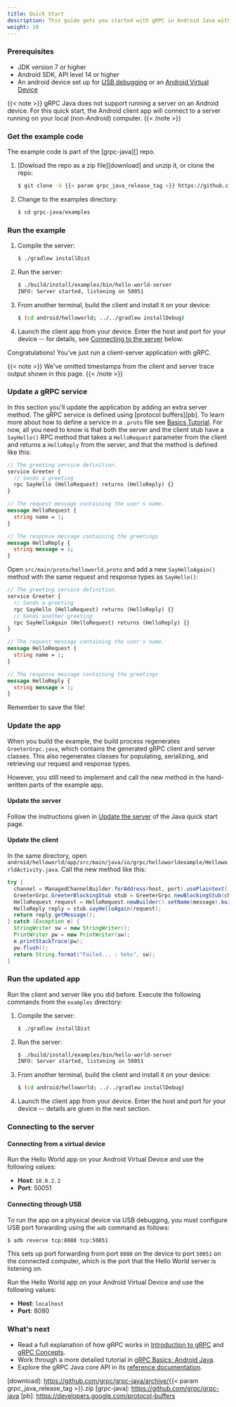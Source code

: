 ```yaml
---
title: Quick Start
description: This guide gets you started with gRPC in Android Java with a simple working example.
weight: 10
---
```


### Prerequisites

- JDK version 7 or higher
- Android SDK, API level 14 or higher
- An android device set up for [USB debugging][] or an
  [Android Virtual Device][]

[Android Virtual Device]: https://developer.android.com/studio/run/managing-avds.html
[USB debugging]: https://developer.android.com/studio/command-line/adb.html#Enabling

{{< note >}}
  gRPC Java does not support running a server on an Android device. For this
  quick start, the Android client app will connect to a server running on your
  local (non-Android) computer.
{{< /note >}}

### Get the example code

The example code is part of the [grpc-java][] repo.

 1. [Dowload the repo as a zip file][download] and unzip it, or clone
    the repo:

    ```sh
    $ git clone -b {{< param grpc_java_release_tag >}} https://github.com/grpc/grpc-java
    ```

 2. Change to the examples directory:

    ```sh
    $ cd grpc-java/examples
    ```

### Run the example

 1. Compile the server:

    ```sh
    $ ./gradlew installDist
    ```

 2. Run the server:

    ```sh
    $ ./build/install/examples/bin/hello-world-server
    INFO: Server started, listening on 50051
    ```

 3. From another terminal, build the client and install it on your device:

    ```sh
    $ (cd android/helloworld; ../../gradlew installDebug)
    ```

 4. Launch the client app from your device. Enter the host and port for your
    device -- for details, see [Connecting to the
    server](#connecting-to-the-server) below.

Congratulations! You've just run a client-server application with gRPC.

{{< note >}}
  We've omitted timestamps from the client and server trace output shown in this
  page.
{{< /note >}}

### Update a gRPC service

In this section you'll update the application by adding an extra server method.
The gRPC service is defined using [protocol buffers][pb]. To learn more about
how to define a service in a `.proto` file see [Basics Tutorial][]. For now, all
you need to know is that both the server and the client stub have a `SayHello()`
RPC method that takes a `HelloRequest` parameter from the client and returns a
`HelloReply` from the server, and that the method is defined like this:

```protobuf
// The greeting service definition.
service Greeter {
  // Sends a greeting
  rpc SayHello (HelloRequest) returns (HelloReply) {}
}

// The request message containing the user's name.
message HelloRequest {
  string name = 1;
}

// The response message containing the greetings
message HelloReply {
  string message = 1;
}
```

Open `src/main/proto/helloworld.proto` and add a new `SayHelloAgain()` method
with the same request and response types as `SayHello()`:

```protobuf
// The greeting service definition.
service Greeter {
  // Sends a greeting
  rpc SayHello (HelloRequest) returns (HelloReply) {}
  // Sends another greeting
  rpc SayHelloAgain (HelloRequest) returns (HelloReply) {}
}

// The request message containing the user's name.
message HelloRequest {
  string name = 1;
}

// The response message containing the greetings
message HelloReply {
  string message = 1;
}
```

Remember to save the file!

### Update the app

When you build the example, the build process regenerates `GreeterGrpc.java`,
which contains the generated gRPC client and server classes. This also
regenerates classes for populating, serializing, and retrieving our request and
response types.

However, you still need to implement and call the new method in the
hand-written parts of the example app.

#### Update the server

Follow the instructions given in [Update the
server](/docs/quickstart/java/#update-the-server) of the Java quick start page.

#### Update the client

In the same directory, open
`android/helloworld/app/src/main/java/io/grpc/helloworldexample/HelloworldActivity.java`. Call the new
method like this:

```java
try {
  channel = ManagedChannelBuilder.forAddress(host, port).usePlaintext().build();
  GreeterGrpc.GreeterBlockingStub stub = GreeterGrpc.newBlockingStub(channel);
  HelloRequest request = HelloRequest.newBuilder().setName(message).build();
  HelloReply reply = stub.sayHelloAgain(request);
  return reply.getMessage();
} catch (Exception e) {
  StringWriter sw = new StringWriter();
  PrintWriter pw = new PrintWriter(sw);
  e.printStackTrace(pw);
  pw.flush();
  return String.format("Failed... : %n%s", sw);
}
```

### Run the updated app

Run the client and server like you did before. Execute the following commands
from the `examples` directory:

 1. Compile the server:

    ```sh
    $ ./gradlew installDist
    ```

 2. Run the server:

    ```sh
    $ ./build/install/examples/bin/hello-world-server
    INFO: Server started, listening on 50051
    ```

 3. From another terminal, build the client and install it on your device:

    ```sh
    $ (cd android/helloworld; ../../gradlew installDebug)
    ```

 4. Launch the client app from your device. Enter the host and port for your
    device -- details are given in the next section.

### Connecting to the server

#### Connecting from a virtual device

Run the Hello World app on your Android Virtual Device and use the following
values:

- **Host**: `10.0.2.2`
- **Port**: 50051

#### Connecting through USB

To run the app on a physical device via USB debugging, you must configure USB
port forwarding using the `adb` command as follows:

```sh
$ adb reverse tcp:8080 tcp:50051
```

This sets up port forwarding from port `8080` on the device to port `50051` on
the connected computer, which is the port that the Hello World server is
listening on.

Run the Hello World app on your Android Virtual Device and use the following
values:

- **Host**: `localhost`
- **Port**: 8080

### What's next

- Read a full explanation of how gRPC works in [Introduction to gRPC](/docs/what-is-grpc/introduction)
  and [gRPC Concepts](/docs/guides/concepts/).
- Work through a more detailed tutorial in [gRPC Basics: Android Java](/docs/tutorials/basic/android/).
- Explore the gRPC Java core API in its [reference
  documentation](/grpc-java/javadoc/).

[Basics Tutorial]: /docs/languages/android/basics
[download]: https://github.com/grpc/grpc-java/archive/{{< param grpc_java_release_tag >}}.zip
[grpc-java]: https://github.com/grpc/grpc-java
[pb]: https://developers.google.com/protocol-buffers
